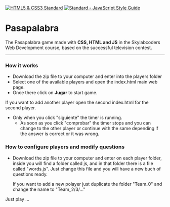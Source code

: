 [![HTML5 & CSS3 Standard](https://www.w3.org/html/logo/badge/html5-badge-h-css3-semantics.png)](http://www.w3.org/)  [![Standard - JavaScript Style Guide](https://img.shields.io/badge/code%20style-standard-brightgreen.svg)](http://standardjs.com/)

# Pasapalabra
 The Pasapalabra game made with **CSS, HTML and JS** in the Skylabcoders Web Development course, based on the successful television contest.

---

### How it works
- Download the zip file to your computer and enter into the players folder
- Select one of the available players and open the index.html main web page.
- Once there click on **Jugar** to start game.

If you want to add another player open the second index.html for the second player.
 - Only when you click "siguiente" the timer is running.
	- As soon as you click "comprobar" the timer stops and you can change to the other player or continue with the same depending if the answer is 
	correct or it was wrong.

### How to configure players and modify questions
 - Download the zip file to your computer and enter on each player folder, inside you will find a folder called js, and in that folder there is a 
	file called "words.js". Just change this file and you will have a new buch of questions ready.
	
	If you want to add a new polayer just duplicate the folder "Team_0" and change the name to "Team_2/3/..."


 Just play ...

